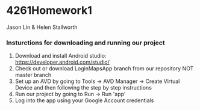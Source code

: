 # 4261Homework1
Jason Lin & Helen Stallworth

### Insturctions for downloading and running our project
1. Download and install Android studio: https://developer.android.com/studio/
2. Check out or download LoginMapsApp branch from our repository NOT master branch
3. Set up an AVD by going to Tools -> AVD Manager -> Create Virtual Device and then following the step by step instructions
4. Run our project by going to Run -> Run 'app'
5. Log into the app using your Google Account credentials

